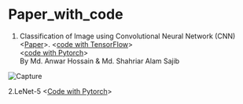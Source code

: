 # Paper_with_code


1. Classification of Image using Convolutional Neural Network (CNN) <[Paper](https://github.com/Elman295/Paper_with_code/blob/main/2-Classification-of-Image-using-Convolutional.pdf)>.  <[code with TensorFlow](https://github.com/Elman295/Paper_with_code/blob/main/Classification_of_Image_using_Convolutional_Neural_Network_(CNN).ipynb)> <br/> <[code with Pytorch](https://github.com/Elman295/Paper_with_code/blob/main/Classification_of_Image_using_Convolutional_Neural_Network_(CNN)_Pytorch.ipynb)><br/>
 By Md. Anwar Hossain & Md. Shahriar Alam Sajib <br/>
 
 ![Capture](https://user-images.githubusercontent.com/77393687/225598930-9a08ac8a-1700-4542-9fb2-2019b296c3e1.PNG) <br/>
 
 
 2.LeNet-5 <[Code with Pytorch](https://github.com/Elman295/Paper_with_code/blob/main/LeNet_5_Pytorch.ipynb)>

